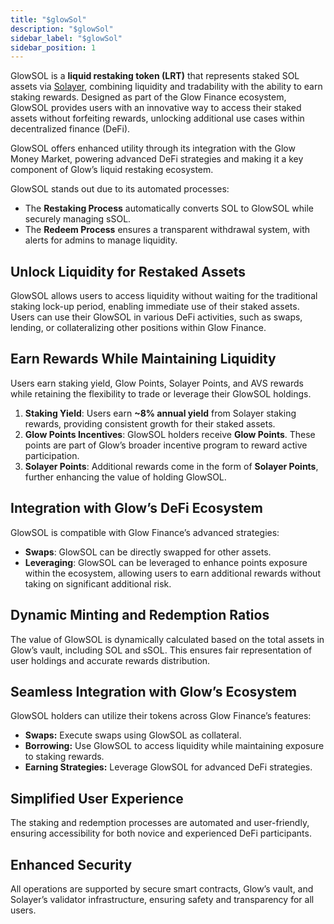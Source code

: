 ```yaml
---
title: "$glowSol"
description: "$glowSol"
sidebar_label: "$glowSol"
sidebar_position: 1
---
```


GlowSOL is a **liquid restaking token (LRT)** that represents staked SOL assets via [Solayer](https://docs.solayer.org/getting-started/introduction), combining liquidity and tradability with the ability to earn staking rewards. Designed as part of the Glow Finance ecosystem, GlowSOL provides users with an innovative way to access their staked assets without forfeiting rewards, unlocking additional use cases within decentralized finance (DeFi).

GlowSOL offers enhanced utility through its integration with the Glow Money Market, powering advanced DeFi strategies and making it a key component of Glow’s liquid restaking ecosystem.

GlowSOL stands out due to its automated processes:

- The **Restaking Process** automatically converts SOL to GlowSOL while securely managing sSOL.
- The **Redeem Process** ensures a transparent withdrawal system, with alerts for admins to manage liquidity.


## Unlock Liquidity for Restaked Assets

GlowSOL allows users to access liquidity without waiting for the traditional staking lock-up period, enabling immediate use of their staked assets. Users can use their GlowSOL in various DeFi activities, such as swaps, lending, or collateralizing other positions within Glow Finance.

## Earn Rewards While Maintaining Liquidity

Users earn staking yield, Glow Points, Solayer Points, and AVS rewards while retaining the flexibility to trade or leverage their GlowSOL holdings.

1. **Staking Yield**: Users earn **~8% annual yield** from Solayer staking rewards, providing consistent growth for their staked assets.
2. **Glow Points Incentives**: GlowSOL holders receive **Glow Points**. These points are part of Glow’s broader incentive program to reward active participation.
3. **Solayer Points**: Additional rewards come in the form of **Solayer Points**, further enhancing the value of holding GlowSOL.

## Integration with Glow’s DeFi Ecosystem

GlowSOL is compatible with Glow Finance’s advanced strategies:

- **Swaps**: GlowSOL can be directly swapped for other assets.
- **Leveraging**: GlowSOL can be leveraged to enhance points exposure within the ecosystem, allowing users to earn additional rewards without taking on significant additional risk.

## Dynamic Minting and Redemption Ratios

The value of GlowSOL is dynamically calculated based on the total assets in Glow’s vault, including SOL and sSOL. This ensures fair representation of user holdings and accurate rewards distribution.

## Seamless Integration with Glow’s Ecosystem

GlowSOL holders can utilize their tokens across Glow Finance’s features:

- **Swaps:** Execute swaps using GlowSOL as collateral.
- **Borrowing:** Use GlowSOL to access liquidity while maintaining exposure to staking rewards.
- **Earning Strategies:** Leverage GlowSOL for advanced DeFi strategies.

## Simplified User Experience

The staking and redemption processes are automated and user-friendly, ensuring accessibility for both novice and experienced DeFi participants.

## Enhanced Security

All operations are supported by secure smart contracts, Glow’s vault, and Solayer’s validator infrastructure, ensuring safety and transparency for all users.
